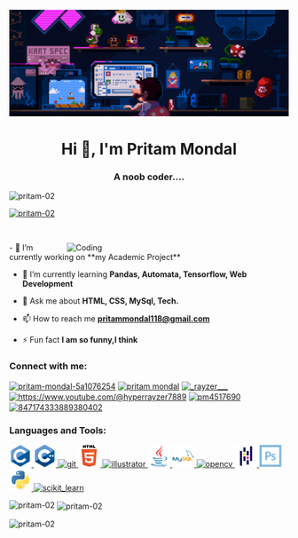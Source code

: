 ![MasterHead](https://raw.githubusercontent.com/mosh3eb/Portfolio_Page/main/images/bg.gif)
<h1 align="center">Hi 👋, I'm Pritam Mondal</h1>
<h3 align="center">A noob coder....</h3>


<p align="left"> <img src="https://komarev.com/ghpvc/?username=pritam-02&label=Profile%20views&color=0e75b6&style=flat" alt="pritam-02" /> </p>

<p align="left"> <a href="https://github.com/ryo-ma/github-profile-trophy"><img src="https://github-profile-trophy.vercel.app/?username=pritam-02" alt="pritam-02" /></a> </p>

<p align="left"> <a href="https://twitter.com/" target="blank"><img src="https://img.shields.io/twitter/follow/?logo=twitter&style=for-the-badge" alt="" /></a> </p>
<img align="right" alt="Coding" width="400" src="https://user-images.githubusercontent.com/76633510/121884082-cac5d400-cd12-11eb-9511-f790b2fe1787.gif">
- 🔭 I’m currently working on **my Academic Project**

- 🌱 I’m currently learning **Pandas, Automata, Tensorflow, Web Development**

- 💬 Ask me about **HTML, CSS, MySql, Tech.**

- 📫 How to reach me **pritammondal118@gmail.com**

- ⚡ Fun fact **I am so funny,I think**

<h3 align="left">Connect with me:</h3>
<p align="left">
<a href="https://www.linkedin.com/in/pritam-mondal-5a1076254/" target="blank"><img align="center" src="https://raw.githubusercontent.com/rahuldkjain/github-profile-readme-generator/master/src/images/icons/Social/linked-in-alt.svg" alt="pritam-mondal-5a1076254" height="30" width="40" /></a>
<a href="https://fb.com/pritam mondal" target="blank"><img align="center" src="https://raw.githubusercontent.com/rahuldkjain/github-profile-readme-generator/master/src/images/icons/Social/facebook.svg" alt="pritam mondal" height="30" width="40" /></a>
<a href="https://instagram.com/_rayzer___" target="blank"><img align="center" src="https://raw.githubusercontent.com/rahuldkjain/github-profile-readme-generator/master/src/images/icons/Social/instagram.svg" alt="_rayzer___" height="30" width="40" /></a>
<a href="https://www.youtube.com/@hyperrayzer7889" target="blank"><img align="center" src="https://raw.githubusercontent.com/rahuldkjain/github-profile-readme-generator/master/src/images/icons/Social/youtube.svg" alt="https://www.youtube.com/@hyperrayzer7889" height="30" width="40" /></a>
<a href="https://auth.geeksforgeeks.org/user/pm4517690" target="blank"><img align="center" src="https://raw.githubusercontent.com/rahuldkjain/github-profile-readme-generator/master/src/images/icons/Social/geeks-for-geeks.svg" alt="pm4517690" height="30" width="40" /></a>
<a href="https://discord.gg/847174333889380402" target="blank"><img align="center" src="https://raw.githubusercontent.com/rahuldkjain/github-profile-readme-generator/master/src/images/icons/Social/discord.svg" alt="847174333889380402" height="30" width="40" /></a>
</p>

<h3 align="left">Languages and Tools:</h3>
<p align="left"> <a href="https://www.cprogramming.com/" target="_blank" rel="noreferrer"> <img src="https://raw.githubusercontent.com/devicons/devicon/master/icons/c/c-original.svg" alt="c" width="40" height="40"/> </a> <a href="https://www.w3schools.com/cpp/" target="_blank" rel="noreferrer"> <img src="https://raw.githubusercontent.com/devicons/devicon/master/icons/cplusplus/cplusplus-original.svg" alt="cplusplus" width="40" height="40"/> </a> <a href="https://git-scm.com/" target="_blank" rel="noreferrer"> <img src="https://www.vectorlogo.zone/logos/git-scm/git-scm-icon.svg" alt="git" width="40" height="40"/> </a> <a href="https://www.w3.org/html/" target="_blank" rel="noreferrer"> <img src="https://raw.githubusercontent.com/devicons/devicon/master/icons/html5/html5-original-wordmark.svg" alt="html5" width="40" height="40"/> </a> <a href="https://www.adobe.com/in/products/illustrator.html" target="_blank" rel="noreferrer"> <img src="https://www.vectorlogo.zone/logos/adobe_illustrator/adobe_illustrator-icon.svg" alt="illustrator" width="40" height="40"/> </a> <a href="https://www.java.com" target="_blank" rel="noreferrer"> <img src="https://raw.githubusercontent.com/devicons/devicon/master/icons/java/java-original.svg" alt="java" width="40" height="40"/> </a> <a href="https://www.mysql.com/" target="_blank" rel="noreferrer"> <img src="https://raw.githubusercontent.com/devicons/devicon/master/icons/mysql/mysql-original-wordmark.svg" alt="mysql" width="40" height="40"/> </a> <a href="https://opencv.org/" target="_blank" rel="noreferrer"> <img src="https://www.vectorlogo.zone/logos/opencv/opencv-icon.svg" alt="opencv" width="40" height="40"/> </a> <a href="https://pandas.pydata.org/" target="_blank" rel="noreferrer"> <img src="https://raw.githubusercontent.com/devicons/devicon/2ae2a900d2f041da66e950e4d48052658d850630/icons/pandas/pandas-original.svg" alt="pandas" width="40" height="40"/> </a> <a href="https://www.photoshop.com/en" target="_blank" rel="noreferrer"> <img src="https://raw.githubusercontent.com/devicons/devicon/master/icons/photoshop/photoshop-line.svg" alt="photoshop" width="40" height="40"/> </a> <a href="https://www.python.org" target="_blank" rel="noreferrer"> <img src="https://raw.githubusercontent.com/devicons/devicon/master/icons/python/python-original.svg" alt="python" width="40" height="40"/> </a> <a href="https://scikit-learn.org/" target="_blank" rel="noreferrer"> <img src="https://upload.wikimedia.org/wikipedia/commons/0/05/Scikit_learn_logo_small.svg" alt="scikit_learn" width="40" height="40"/> </a> </p>

<p><img align="left" src="https://github-readme-stats.vercel.app/api/top-langs?username=pritam-02&show_icons=true&locale=en&layout=compact" alt="pritam-02" /></p>

<p>&nbsp;<img align="center" src="https://github-readme-stats.vercel.app/api?username=pritam-02&show_icons=true&locale=en" alt="pritam-02" /></p>

<p><img align="center" src="https://github-readme-streak-stats.herokuapp.com/?user=pritam-02&" alt="pritam-02" /></p>
